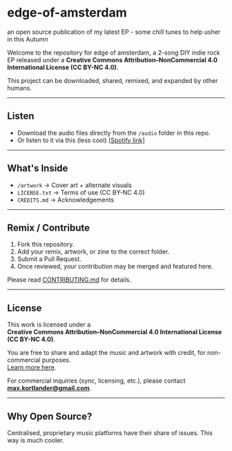# edge-of-amsterdam
an open source publication of my latest EP - some chill tunes to help usher in this Autumn

Welcome to the repository for edge of amsterdam, a 2-song DIY indie rock EP released under a **Creative Commons Attribution–NonCommercial 4.0 International License (CC BY-NC 4.0)**.

This project can be downloaded, shared, remixed, and expanded by other humans. 

---

## Listen
- Download the audio files directly from the `/audio` folder in this repo.
- Or listen to it via this (less cool) [[Spotify link]](https://open.spotify.com/album/2Wvw8Mrss4rrjAVpv8LmVr?si=o5TZnqfOTliTpqlNYCCdfg)

---

## What's Inside
- `/artwork` → Cover art + alternate visuals  
- `LICENSE.txt` → Terms of use (CC BY-NC 4.0)  
- `CREDITS.md` → Acknowledgements  

---

## Remix / Contribute
1. Fork this repository.
2. Add your remix, artwork, or zine to the correct folder.
3. Submit a Pull Request.
4. Once reviewed, your contribution may be merged and featured here.

Please read [CONTRIBUTING.md](CONTRIBUTING.md) for details.

---

## License
This work is licensed under a  
**Creative Commons Attribution–NonCommercial 4.0 International License (CC BY-NC 4.0)**.  

You are free to share and adapt the music and artwork with credit, for non-commercial purposes.  
[Learn more here](https://creativecommons.org/licenses/by-nc/4.0/).

For commercial inquiries (sync, licensing, etc.), please contact **max.kortlander@gmail.com**.

---

## Why Open Source?
Centralised, proprietary music platforms have their share of issues. This way is much cooler.
